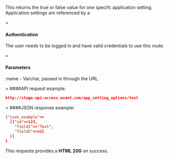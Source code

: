 <!-- --- title: GET /app_setting_options/:id -->

This returns the true or false value for one specifc application setting. Application settings are referenced by a

=
#### Authentication

The user needs to be logged in and have valid credentials to use this route.

=
#### Parameters

:name - Varchar, passed in through the URL.

=
####API request example:
```json
http://stage-api-access.evant.com/app_setting_options/text
```

=
####JSON response example:

```json
{"json_example"=>
  [{"id"=>123,
    "field1"=>"Text",
    "field2"=>nil
  }]
}
```

This requests provides a <strong>HTML 200</strong> on success.